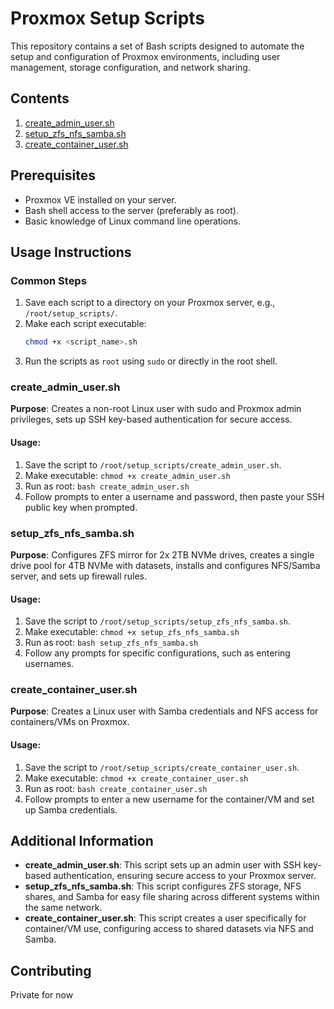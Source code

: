 # Proxmox Setup Scripts

This repository contains a set of Bash scripts designed to automate the setup and configuration of Proxmox environments, including user management, storage configuration, and network sharing.

## Contents

1. [create_admin_user.sh](#create_admin_usersh)
2. [setup_zfs_nfs_samba.sh](#setup_zfs_nfs_sambash)
3. [create_container_user.sh](#create_container_usersh)

## Prerequisites

- Proxmox VE installed on your server.
- Bash shell access to the server (preferably as root).
- Basic knowledge of Linux command line operations.

## Usage Instructions

### Common Steps
1. Save each script to a directory on your Proxmox server, e.g., `/root/setup_scripts/`.
2. Make each script executable:
   ```bash
   chmod +x <script_name>.sh
   ```
3. Run the scripts as `root` using `sudo` or directly in the root shell.

### create_admin_user.sh

**Purpose**: Creates a non-root Linux user with sudo and Proxmox admin privileges, sets up SSH key-based authentication for secure access.

#### Usage:
1. Save the script to `/root/setup_scripts/create_admin_user.sh`.
2. Make executable: `chmod +x create_admin_user.sh`
3. Run as root: `bash create_admin_user.sh`
4. Follow prompts to enter a username and password, then paste your SSH public key when prompted.

### setup_zfs_nfs_samba.sh

**Purpose**: Configures ZFS mirror for 2x 2TB NVMe drives, creates a single drive pool for 4TB NVMe with datasets, installs and configures NFS/Samba server, and sets up firewall rules.

#### Usage:
1. Save the script to `/root/setup_scripts/setup_zfs_nfs_samba.sh`.
2. Make executable: `chmod +x setup_zfs_nfs_samba.sh`
3. Run as root: `bash setup_zfs_nfs_samba.sh`
4. Follow any prompts for specific configurations, such as entering usernames.

### create_container_user.sh

**Purpose**: Creates a Linux user with Samba credentials and NFS access for containers/VMs on Proxmox.

#### Usage:
1. Save the script to `/root/setup_scripts/create_container_user.sh`.
2. Make executable: `chmod +x create_container_user.sh`
3. Run as root: `bash create_container_user.sh`
4. Follow prompts to enter a new username for the container/VM and set up Samba credentials.

## Additional Information

- **create_admin_user.sh**: This script sets up an admin user with SSH key-based authentication, ensuring secure access to your Proxmox server.
- **setup_zfs_nfs_samba.sh**: This script configures ZFS storage, NFS shares, and Samba for easy file sharing across different systems within the same network.
- **create_container_user.sh**: This script creates a user specifically for container/VM use, configuring access to shared datasets via NFS and Samba.

## Contributing

Private for now
